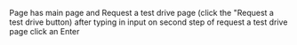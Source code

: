 Page has main page and Request a test drive page (click the "Request a test drive button)
after typing in input on second step of request a test drive page click an Enter
